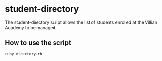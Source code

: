 # student-directory

The student-directory script allows the list of students 
enrolled at the Villian Academy to be managed.

## How to use the script

```shell
ruby directory.rb
```